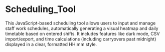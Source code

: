 # Scheduling_Tool
This JavaScript-based scheduling tool allows users to input and manage staff work schedules, automatically generating a visual heatmap and daily timetable based on entered shifts. It includes features like dark mode, CSV import/export, and time calculations (including carryovers past midnight) displayed in a clear, formatted HH:mm style.
